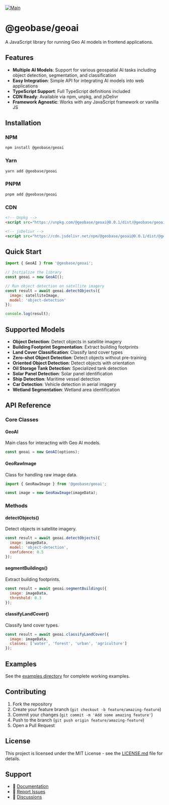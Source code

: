 [![Main](https://github.com/decision-labs/geobase-ai.js/actions/workflows/main.yml/badge.svg)](https://github.com/decision-labs/geobase-ai.js/actions/workflows/main.yml)

# @geobase/geoai

A JavaScript library for running Geo AI models in frontend applications.

## Features

- **Multiple AI Models**: Support for various geospatial AI tasks including object detection, segmentation, and classification
- **Easy Integration**: Simple API for integrating AI models into web applications
- **TypeScript Support**: Full TypeScript definitions included
- **CDN Ready**: Available via npm, unpkg, and jsDelivr
- **Framework Agnostic**: Works with any JavaScript framework or vanilla JS

## Installation

### NPM
```bash
npm install @geobase/geoai
```

### Yarn
```bash
yarn add @geobase/geoai
```

### PNPM
```bash
pnpm add @geobase/geoai
```

### CDN
```html
<!-- Unpkg -->
<script src="https://unpkg.com/@geobase/geoai@0.0.1/dist/@geobase/geoai.js"></script>

<!-- jsDelivr -->
<script src="https://cdn.jsdelivr.net/npm/@geobase/geoai@0.0.1/dist/@geobase/geoai.js"></script>
```

## Quick Start

```javascript
import { GeoAI } from '@geobase/geoai';

// Initialize the library
const geoai = new GeoAI();

// Run object detection on satellite imagery
const result = await geoai.detectObjects({
  image: satelliteImage,
  model: 'object-detection'
});

console.log(result);
```

## Supported Models

- **Object Detection**: Detect objects in satellite imagery
- **Building Footprint Segmentation**: Extract building footprints
- **Land Cover Classification**: Classify land cover types
- **Zero-shot Object Detection**: Detect objects without pre-training
- **Oriented Object Detection**: Detect objects with orientation
- **Oil Storage Tank Detection**: Specialized tank detection
- **Solar Panel Detection**: Solar panel identification
- **Ship Detection**: Maritime vessel detection
- **Car Detection**: Vehicle detection in aerial imagery
- **Wetland Segmentation**: Wetland area identification

## API Reference

### Core Classes

#### GeoAI
Main class for interacting with Geo AI models.

```javascript
const geoai = new GeoAI(options);
```

#### GeoRawImage
Class for handling raw image data.

```javascript
import { GeoRawImage } from '@geobase/geoai';

const image = new GeoRawImage(imageData);
```

### Methods

#### detectObjects()
Detect objects in satellite imagery.

```javascript
const result = await geoai.detectObjects({
  image: imageData,
  model: 'object-detection',
  confidence: 0.5
});
```

#### segmentBuildings()
Extract building footprints.

```javascript
const result = await geoai.segmentBuildings({
  image: imageData,
  threshold: 0.3
});
```

#### classifyLandCover()
Classify land cover types.

```javascript
const result = await geoai.classifyLandCover({
  image: imageData,
  classes: ['water', 'forest', 'urban', 'agriculture']
});
```

## Examples

See the [examples directory](./examples/) for complete working examples.

## Contributing

1. Fork the repository
2. Create your feature branch (`git checkout -b feature/amazing-feature`)
3. Commit your changes (`git commit -m 'Add some amazing feature'`)
4. Push to the branch (`git push origin feature/amazing-feature`)
5. Open a Pull Request

## License

This project is licensed under the MIT License - see the [LICENSE.md](LICENSE.md) file for details.

## Support

- 📖 [Documentation](https://docs.geobase.app/geoaijs)
- 🐛 [Report Issues](https://github.com/decision-labs/geobase-ai.js/issues)
- 💬 [Discussions](https://github.com/decision-labs/geobase-ai.js/discussions)
